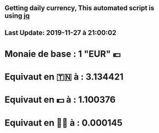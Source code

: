 ## Getting daily currency, This automated script is using [jq](https://stedolan.github.io/jq/)
## Last Update:  2019-11-27 à 21:00:02
 # Monaie de base : 1 "EUR" 💶 
 # Equivaut en 🇹🇳 à :  3.134421 
 # Equivaut en 💵 à : 1.100376
 # Equivaut en 🐱‍💻 à :  0.000145
